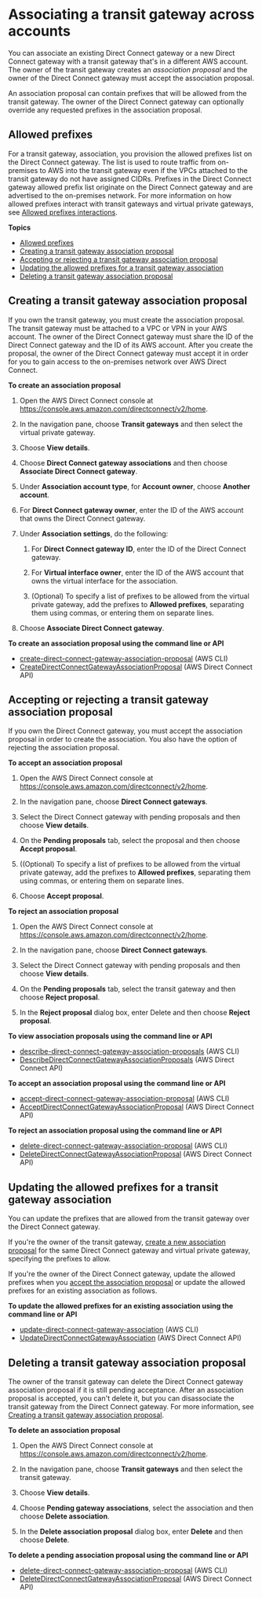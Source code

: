 # Associating a transit gateway across accounts<a name="multi-account-associate-tgw"></a>

You can associate an existing Direct Connect gateway or a new Direct Connect gateway with a transit gateway that's in a different AWS account\. The owner of the transit gateway creates an *association proposal* and the owner of the Direct Connect gateway must accept the association proposal\.

An association proposal can contain prefixes that will be allowed from the transit gateway\. The owner of the Direct Connect gateway can optionally override any requested prefixes in the association proposal\.

## Allowed prefixes<a name="allowed-prefixes-transit-gateway"></a>

For a transit gateway, association, you provision the allowed prefixes list on the Direct Connect gateway\. The list is used to route traffic from on\-premises to AWS into the transit gateway even if the VPCs attached to the transit gateway do not have assigned CIDRs\. Prefixes in the Direct Connect gateway allowed prefix list originate on the Direct Connect gateway and are advertised to the on\-premises network\. For more information on how allowed prefixes interact with transit gateways and virtual private gateways, see [Allowed prefixes interactions](allowed-to-prefixes.md)\.

**Topics**
+ [Allowed prefixes](#allowed-prefixes-transit-gateway)
+ [Creating a transit gateway association proposal](#multi-account-tgw-create-proposal)
+ [Accepting or rejecting a transit gateway association proposal](#multi-account-tgw-accept-reject-proposal)
+ [Updating the allowed prefixes for a transit gateway association](#multi-account-tgw-update-proposal-routes)
+ [Deleting a transit gateway association proposal](#multi-account-tgw-delete-proposal)

## Creating a transit gateway association proposal<a name="multi-account-tgw-create-proposal"></a>

If you own the transit gateway, you must create the association proposal\. The transit gateway must be attached to a VPC or VPN in your AWS account\. The owner of the Direct Connect gateway must share the ID of the Direct Connect gateway and the ID of its AWS account\. After you create the proposal, the owner of the Direct Connect gateway must accept it in order for you to gain access to the on\-premises network over AWS Direct Connect\.

**To create an association proposal**

1. Open the AWS Direct Connect console at [https://console\.aws\.amazon\.com/directconnect/v2/home](https://console.aws.amazon.com/directconnect/v2/home)\.

1. In the navigation pane, choose **Transit gateways** and then select the virtual private gateway\.

1. Choose **View details**\.

1. Choose **Direct Connect gateway associations** and then choose **Associate Direct Connect gateway**\.

1. Under **Association account type**, for **Account owner**, choose **Another account**\.

1. For **Direct Connect gateway owner**, enter the ID of the AWS account that owns the Direct Connect gateway\.

1. Under **Association settings**, do the following:

   1. For **Direct Connect gateway ID**, enter the ID of the Direct Connect gateway\.

   1. For **Virtual interface owner**, enter the ID of the AWS account that owns the virtual interface for the association\.

   1. \(Optional\) To specify a list of prefixes to be allowed from the virtual private gateway, add the prefixes to **Allowed prefixes**, separating them using commas, or entering them on separate lines\.

1. Choose **Associate Direct Connect gateway**\.

**To create an association proposal using the command line or API**
+ [create\-direct\-connect\-gateway\-association\-proposal](https://docs.aws.amazon.com/cli/latest/reference/directconnect/create-direct-connect-gateway-association-proposal.html) \(AWS CLI\)
+ [CreateDirectConnectGatewayAssociationProposal](https://docs.aws.amazon.com/directconnect/latest/APIReference/API_CreateDirectConnectGatewayAssociationProposal.html) \(AWS Direct Connect API\)

## Accepting or rejecting a transit gateway association proposal<a name="multi-account-tgw-accept-reject-proposal"></a>

If you own the Direct Connect gateway, you must accept the association proposal in order to create the association\. You also have the option of rejecting the association proposal\.

**To accept an association proposal**

1. Open the AWS Direct Connect console at [https://console\.aws\.amazon\.com/directconnect/v2/home](https://console.aws.amazon.com/directconnect/v2/home)\.

1. In the navigation pane, choose **Direct Connect gateways**\.

1. Select the Direct Connect gateway with pending proposals and then choose **View details**\.

1. On the **Pending proposals** tab, select the proposal and then choose **Accept proposal**\.

1. \(\(Optional\) To specify a list of prefixes to be allowed from the virtual private gateway, add the prefixes to **Allowed prefixes**, separating them using commas, or entering them on separate lines\.

1. Choose **Accept proposal**\.

**To reject an association proposal**

1. Open the AWS Direct Connect console at [https://console\.aws\.amazon\.com/directconnect/v2/home](https://console.aws.amazon.com/directconnect/v2/home)\.

1. In the navigation pane, choose **Direct Connect gateways**\.

1. Select the Direct Connect gateway with pending proposals and then choose **View details**\.

1. On the **Pending proposals** tab, select the transit gateway and then choose **Reject proposal**\.

1. In the **Reject proposal** dialog box, enter Delete and then choose **Reject proposal**\.

**To view association proposals using the command line or API**
+ [describe\-direct\-connect\-gateway\-association\-proposals](https://docs.aws.amazon.com/cli/latest/reference/directconnect/describe-direct-connect-gateway-association-proposals.htm) \(AWS CLI\)
+ [DescribeDirectConnectGatewayAssociationProposals](https://docs.aws.amazon.com/directconnect/latest/APIReference/API_DescribeDirectConnectGatewayAssociationProposals.html) \(AWS Direct Connect API\)

**To accept an association proposal using the command line or API**
+ [accept\-direct\-connect\-gateway\-association\-proposal](https://docs.aws.amazon.com/cli/latest/reference/directconnect/accept-direct-connect-gateway-association-proposal.html) \(AWS CLI\)
+ [AcceptDirectConnectGatewayAssociationProposal](https://docs.aws.amazon.com/directconnect/latest/APIReference/API_AcceptDirectConnectGatewayAssociationProposal.html) \(AWS Direct Connect API\)

**To reject an association proposal using the command line or API**
+ [delete\-direct\-connect\-gateway\-association\-proposal](https://docs.aws.amazon.com/cli/latest/reference/directconnect/delete-direct-connect-gateway-association-proposal.html) \(AWS CLI\)
+ [DeleteDirectConnectGatewayAssociationProposal](https://docs.aws.amazon.com/directconnect/latest/APIReference/API_DeleteDirectConnectGatewayAssociationProposal.html) \(AWS Direct Connect API\)

## Updating the allowed prefixes for a transit gateway association<a name="multi-account-tgw-update-proposal-routes"></a>

You can update the prefixes that are allowed from the transit gateway over the Direct Connect gateway\.

If you're the owner of the transit gateway, [create a new association proposal](#multi-account-tgw-create-proposal) for the same Direct Connect gateway and virtual private gateway, specifying the prefixes to allow\.

If you're the owner of the Direct Connect gateway, update the allowed prefixes when you [accept the association proposal](#multi-account-tgw-accept-reject-proposal) or update the allowed prefixes for an existing association as follows\.

**To update the allowed prefixes for an existing association using the command line or API**
+ [update\-direct\-connect\-gateway\-association](https://docs.aws.amazon.com/cli/latest/reference/directconnect/update-direct-connect-gateway-association.html) \(AWS CLI\)
+ [UpdateDirectConnectGatewayAssociation](https://docs.aws.amazon.com/directconnect/latest/APIReference/API_UpdateDirectConnectGatewayAssociation.html) \(AWS Direct Connect API\)

## Deleting a transit gateway association proposal<a name="multi-account-tgw-delete-proposal"></a>

The owner of the transit gateway can delete the Direct Connect gateway association proposal if it is still pending acceptance\. After an association proposal is accepted, you can't delete it, but you can disassociate the transit gateway from the Direct Connect gateway\. For more information, see [Creating a transit gateway association proposal](#multi-account-tgw-create-proposal)\.

**To delete an association proposal**

1. Open the AWS Direct Connect console at [https://console\.aws\.amazon\.com/directconnect/v2/home](https://console.aws.amazon.com/directconnect/v2/home)\.

1. In the navigation pane, choose **Transit gateways** and then select the transit gateway\.

1. Choose **View details**\.

1. Choose **Pending gateway associations**, select the association and then choose **Delete association**\.

1. In the **Delete association proposal** dialog box, enter **Delete** and then choose **Delete**\.

**To delete a pending association proposal using the command line or API**
+ [delete\-direct\-connect\-gateway\-association\-proposal](https://docs.aws.amazon.com/cli/latest/reference/directconnect/delete-direct-connect-gateway-association-proposal.html) \(AWS CLI\)
+ [DeleteDirectConnectGatewayAssociationProposal](https://docs.aws.amazon.com/directconnect/latest/APIReference/API_DeleteDirectConnectGatewayAssociationProposal.html) \(AWS Direct Connect API\)